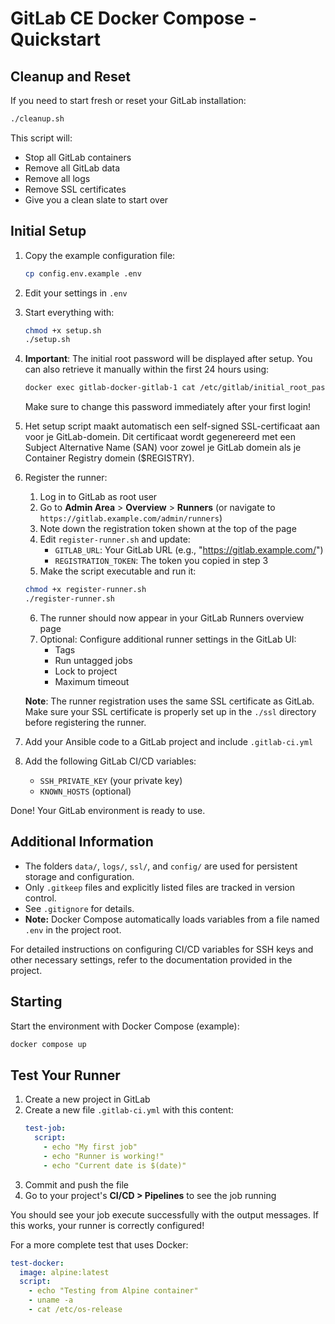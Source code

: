 # GitLab CE Docker Compose - Quickstart

## Cleanup and Reset

If you need to start fresh or reset your GitLab installation:

```bash
./cleanup.sh
```

This script will:
- Stop all GitLab containers
- Remove all GitLab data
- Remove all logs
- Remove SSL certificates
- Give you a clean slate to start over

## Initial Setup

1. Copy the example configuration file:
   ```sh
   cp config.env.example .env
   ```
2. Edit your settings in `.env`
3. Start everything with:
   ```bash
   chmod +x setup.sh
   ./setup.sh
   ```
4. **Important**: The initial root password will be displayed after setup. You can also retrieve it manually within the first 24 hours using:
   ```bash
   docker exec gitlab-docker-gitlab-1 cat /etc/gitlab/initial_root_password
   ```
   Make sure to change this password immediately after your first login!

5. Het setup script maakt automatisch een self-signed SSL-certificaat aan voor je GitLab-domein. Dit certificaat wordt gegenereerd met een Subject Alternative Name (SAN) voor zowel je GitLab domein als je Container Registry domein ($REGISTRY).

6. Register the runner:
   1. Log in to GitLab as root user
   2. Go to **Admin Area** > **Overview** > **Runners** (or navigate to `https://gitlab.example.com/admin/runners`)
   3. Note down the registration token shown at the top of the page
   4. Edit `register-runner.sh` and update:
      - `GITLAB_URL`: Your GitLab URL (e.g., "https://gitlab.example.com/")
      - `REGISTRATION_TOKEN`: The token you copied in step 3
   5. Make the script executable and run it:
   ```bash
   chmod +x register-runner.sh
   ./register-runner.sh
   ```
   6. The runner should now appear in your GitLab Runners overview page
   7. Optional: Configure additional runner settings in the GitLab UI:
      - Tags
      - Run untagged jobs
      - Lock to project
      - Maximum timeout

   **Note**: The runner registration uses the same SSL certificate as GitLab. Make sure your SSL certificate is properly set up in the `./ssl` directory before registering the runner.

7. Add your Ansible code to a GitLab project and include `.gitlab-ci.yml`
8. Add the following GitLab CI/CD variables:
   - `SSH_PRIVATE_KEY` (your private key)
   - `KNOWN_HOSTS` (optional)

Done! Your GitLab environment is ready to use.

## Additional Information

- The folders `data/`, `logs/`, `ssl/`, and `config/` are used for persistent storage and configuration.
- Only `.gitkeep` files and explicitly listed files are tracked in version control.
- See `.gitignore` for details.
- **Note:** Docker Compose automatically loads variables from a file named `.env` in the project root.

For detailed instructions on configuring CI/CD variables for SSH keys and other necessary settings, refer to the documentation provided in the project.

## Starting

Start the environment with Docker Compose (example):
```sh
docker compose up
```

## Test Your Runner

1. Create a new project in GitLab
2. Create a new file `.gitlab-ci.yml` with this content:
   ```yaml
   test-job:
     script:
       - echo "My first job"
       - echo "Runner is working!"
       - echo "Current date is $(date)"
   ```
3. Commit and push the file
4. Go to your project's **CI/CD > Pipelines** to see the job running

You should see your job execute successfully with the output messages. If this works, your runner is correctly configured!

For a more complete test that uses Docker:
```yaml
test-docker:
  image: alpine:latest
  script:
    - echo "Testing from Alpine container"
    - uname -a
    - cat /etc/os-release
```